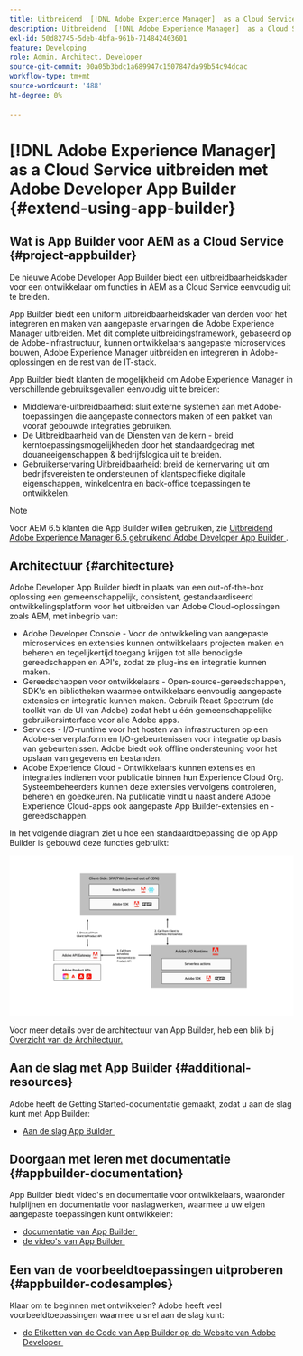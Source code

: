 ```yaml
---
title: Uitbreidend  [!DNL Adobe Experience Manager]  as a Cloud Service gebruikend Adobe Developer App Builder.
description: Uitbreidend  [!DNL Adobe Experience Manager]  as a Cloud Service gebruikend Adobe Developer App Builder.
exl-id: 50d82745-5deb-4bfa-961b-714842403601
feature: Developing
role: Admin, Architect, Developer
source-git-commit: 00a05b3bdc1a689947c1507847da99b54c94dcac
workflow-type: tm+mt
source-wordcount: '488'
ht-degree: 0%

---
```


# [!DNL Adobe Experience Manager] as a Cloud Service uitbreiden met Adobe Developer App Builder {#extend-using-app-builder}

## Wat is App Builder voor AEM as a Cloud Service {#project-appbuilder}

De nieuwe Adobe Developer App Builder biedt een uitbreidbaarheidskader voor een ontwikkelaar om functies in AEM as a Cloud Service eenvoudig uit te breiden.

App Builder biedt een uniform uitbreidbaarheidskader van derden voor het integreren en maken van aangepaste ervaringen die Adobe Experience Manager uitbreiden. Met dit complete uitbreidingsframework, gebaseerd op de Adobe-infrastructuur, kunnen ontwikkelaars aangepaste microservices bouwen, Adobe Experience Manager uitbreiden en integreren in Adobe-oplossingen en de rest van de IT-stack.

App Builder biedt klanten de mogelijkheid om Adobe Experience Manager in verschillende gebruiksgevallen eenvoudig uit te breiden:

* Middleware-uitbreidbaarheid: sluit externe systemen aan met Adobe-toepassingen die aangepaste connectors maken of een pakket van vooraf gebouwde integraties gebruiken.
* De Uitbreidbaarheid van de Diensten van de kern - breid kerntoepassingsmogelijkheden door het standaardgedrag met douaneeigenschappen &amp; bedrijfslogica uit te breiden.
* Gebruikerservaring Uitbreidbaarheid: breid de kernervaring uit om bedrijfsvereisten te ondersteunen of klantspecifieke digitale eigenschappen, winkelcentra en back-office toepassingen te ontwikkelen.

>[!NOTE]
>
> Voor AEM 6.5 klanten die App Builder willen gebruiken, zie [&#x200B; Uitbreidend Adobe Experience Manager 6.5 gebruikend Adobe Developer App Builder &#x200B;](https://experienceleague.adobe.com/docs/experience-manager-65/developing/extending-aem/app-builder.html?lang=nl-NL).

## Architectuur {#architecture}

Adobe Developer App Builder biedt in plaats van een out-of-the-box oplossing een gemeenschappelijk, consistent, gestandaardiseerd ontwikkelingsplatform voor het uitbreiden van Adobe Cloud-oplossingen zoals AEM, met inbegrip van:

* Adobe Developer Console - Voor de ontwikkeling van aangepaste microservices en extensies kunnen ontwikkelaars projecten maken en beheren en tegelijkertijd toegang krijgen tot alle benodigde gereedschappen en API&#39;s, zodat ze plug-ins en integratie kunnen maken.
* Gereedschappen voor ontwikkelaars - Open-source-gereedschappen, SDK&#39;s en bibliotheken waarmee ontwikkelaars eenvoudig aangepaste extensies en integratie kunnen maken. Gebruik React Spectrum (de toolkit van de UI van Adobe) zodat hebt u één gemeenschappelijke gebruikersinterface voor alle Adobe apps.
* Services - I/O-runtime voor het hosten van infrastructuren op een Adobe-serverplatform en I/O-gebeurtenissen voor integratie op basis van gebeurtenissen. Adobe biedt ook offline ondersteuning voor het opslaan van gegevens en bestanden.
* Adobe Experience Cloud - Ontwikkelaars kunnen extensies en integraties indienen voor publicatie binnen hun Experience Cloud Org. Systeembeheerders kunnen deze extensies vervolgens controleren, beheren en goedkeuren. Na publicatie vindt u naast andere Adobe Experience Cloud-apps ook aangepaste App Builder-extensies en -gereedschappen.

In het volgende diagram ziet u hoe een standaardtoepassing die op App Builder is gebouwd deze functies gebruikt:

![Architectuur](/help/implementing/developing/extending/assets/appbuilder-architecture.jpg)

Voor meer details over de architectuur van App Builder, heb een blik bij [&#x200B; Overzicht van de Architectuur.](https://developer.adobe.com/app-builder/docs/guides/app_builder_guides/architecture_overview/architecture-overview)

## Aan de slag met App Builder {#additional-resources}

Adobe heeft de Getting Started-documentatie gemaakt, zodat u aan de slag kunt met App Builder:

* [&#x200B; Aan de slag App Builder &#x200B;](https://developer.adobe.com/app-builder/docs/getting_started/)

## Doorgaan met leren met documentatie {#appbuilder-documentation}

App Builder biedt video&#39;s en documentatie voor ontwikkelaars, waaronder hulplijnen en documentatie voor naslagwerken, waarmee u uw eigen aangepaste toepassingen kunt ontwikkelen:

* [&#x200B; documentatie van App Builder &#x200B;](https://developer.adobe.com/app-builder/docs/overview/)
* [&#x200B; de video&#39;s van App Builder &#x200B;](https://www.youtube.com/playlist?list=PLcVEYUqU7VRfDij-Jbjyw8S8EzW073F_o)

## Een van de voorbeeldtoepassingen uitproberen {#appbuilder-codesamples}

Klaar om te beginnen met ontwikkelen? Adobe heeft veel voorbeeldtoepassingen waarmee u snel aan de slag kunt:

* [&#x200B; de Etiketten van de Code van App Builder op de Website van Adobe Developer &#x200B;](https://developer.adobe.com/app-builder/docs/resources/)